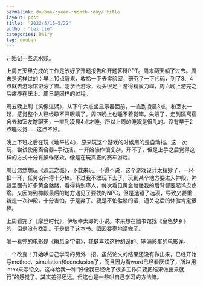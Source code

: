 ```yaml
---
permalink: douban/:year-:month-:day/:title
layout: post
title:  "2022/5/15—5/22"
author: "Lei Lie"
categories: Dairy
tag: douban
---
```

开始记一些流水账。

上周五天里完成的工作是改好了开题报告和开题答辩PPT。周末两天躺了过去。周末是这样过的：早上10点醒来，收拾一下去实验室，研究了一下代码，到了3、4点就去游泳馆游泳了嘛。刚学会游泳，劲头很足！游得精疲力竭，周六晚上游完之后瘫痪在床上。周日是同样的过程。

周五晚上刷《笑傲江湖》，从下午六点坐显示器面前，一直到凌晨3点，和室友一起，感觉整个人已经睁不开眼睛了。周四晚上也睡不着觉嘛，失眠了，走到隔离宿舍去和室友瞎聊天，一直到凌晨4点才睡。所以上周的睡眠是很乱的。没有早于2点睡过觉……这点不好。

晚上下班之后在玩《地平线4》，原来玩这个游戏的时候用的是自动挡。这一次玩，尝试使用离合器+手动挡，一开始操作很复杂，开不了，但是上手之后觉得这样的方式十分有操作感欸，像是在玩真正的赛车游戏。

周日忽然想玩《遗忘之城》，下载来玩。不得不说，这个游戏设计太精妙了，一环扣一环，任务设计得十分棒。不过我不敢玩下去了，玩到某个地方要进入神殿，神殿里面有好多黄金骷髅，看得特别瘆人，每次看见黄金骷髅我的后背都要起鸡皮疙瘩。又因为到神殿最后的地方遇见了要找的NPC，但是选错了选项，导致又要重新走一次神殿，十分害怕，于是弃了。要是不怕骷髅的话，通关之后的体验肯定很棒。

上周看完了《摩登时代》，伊坂幸太郎的小说。本来想在图书馆找《金色梦乡》的，但是没有找到。于是借了这本书。囫囵吞枣地读完了。

唯一看完的电影是《瞬息全宇宙》，我挺喜欢这种胡逼的、塞满彩蛋的电影诶。

一个改变！开始哄自己学习的另外一招。虽然论文的结果还没有做出来，已经开始写method、simulation和conclusion了，而且因为看word已经看厌烦了，所以用latex来写论文。这样给我一种“好像我已经做了很多工作只要把结果做出来就行”的感觉了。其实差得还远。但这也是一些哄自己学习的方法嘛。